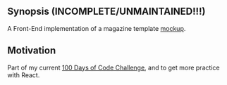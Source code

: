 ## Synopsis (INCOMPLETE/UNMAINTAINED!!!)

A Front-End implementation of a magazine template [mockup](https://freebiesbug.com/psd-freebies/agata-bielen-psd-template/).

## Motivation

Part of my current [100 Days of Code Challenge](https://www.100daysofcode.com/), and to get more practice with
React.
